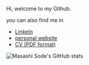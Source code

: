 Hi, welcome to my Github.

you can also find me in

- [LinkeIn](https://www.linkedin.com/in/masashisode/)
- [personal website](https://www.masashisode.com/)
- [CV (PDF format)](https://www.masashisode.com/_pages/CV_Masashi_Sode_compressed.pdf)

![Masashi Sode's GitHub stats](https://github-readme-stats.vercel.app/api?username=MasashiSode&count_private=true)
